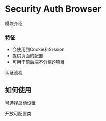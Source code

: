 Security Auth Browser
===

模块介绍

### 特征

- 会使用到Cookie和Session
- 提供页面的配置
- 可用于前后端不分离的项目

认证流程

如何使用
---

可选择启动设置

开放可配置类